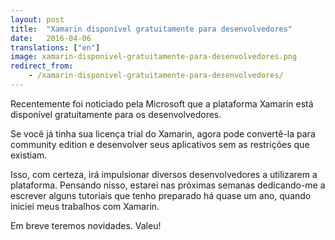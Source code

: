 ```yaml
---
layout: post
title:  "Xamarin disponível gratuitamente para desenvolvedores"
date:   2016-04-06
translations: ["en"]
image: xamarin-disponivel-gratuitamente-para-desenvolvedores.png
redirect_from:
    - /xamarin-disponivel-gratuitamente-para-desenvolvedores/
---
```


<p class="intro"><span class="dropcap">R</span>ecentemente foi noticiado pela Microsoft que a plataforma Xamarin está disponível gratuitamente para os desenvolvedores.</p>

Se você já tinha sua licença trial do Xamarin, agora pode convertê-la para community edition e desenvolver seus aplicativos sem as restrições que existiam.

Isso, com certeza, irá impulsionar diversos desenvolvedores a utilizarem a plataforma. Pensando nisso, estarei nas próximas semanas dedicando-me a escrever alguns tutoriais que tenho preparado há quase um ano, quando iniciei meus trabalhos com Xamarin.

Em breve teremos novidades. Valeu!